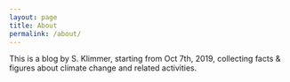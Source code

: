 ```yaml
---
layout: page
title: About
permalink: /about/
---
```


This is a blog by S. Klimmer,
starting from Oct 7th, 2019,
collecting facts & figures about climate change and related activities.

